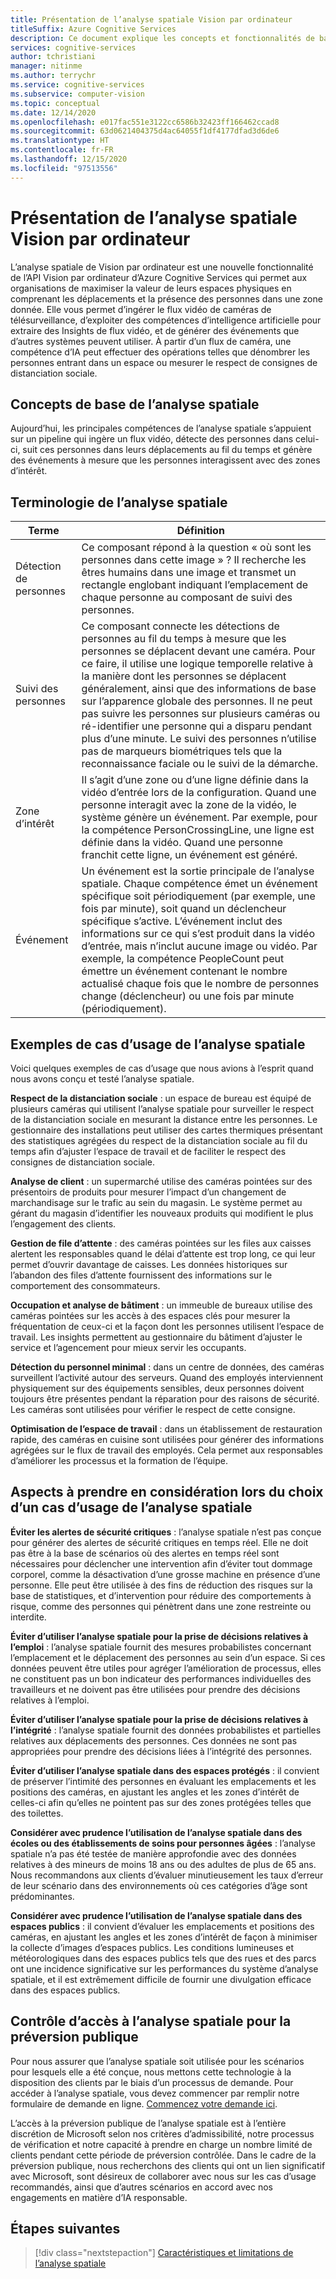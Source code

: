 ```yaml
---
title: Présentation de l’analyse spatiale Vision par ordinateur
titleSuffix: Azure Cognitive Services
description: Ce document explique les concepts et fonctionnalités de base d’un conteneur d’analyse spatiale Vision par ordinateur.
services: cognitive-services
author: tchristiani
manager: nitinme
ms.author: terrychr
ms.service: cognitive-services
ms.subservice: computer-vision
ms.topic: conceptual
ms.date: 12/14/2020
ms.openlocfilehash: e017fac551e3122cc6586b32423ff166462ccad8
ms.sourcegitcommit: 63d0621404375d4ac64055f1df4177dfad3d6de6
ms.translationtype: HT
ms.contentlocale: fr-FR
ms.lasthandoff: 12/15/2020
ms.locfileid: "97513556"
---
```

# <a name="introduction-to-computer-vision-spatial-analysis"></a>Présentation de l’analyse spatiale Vision par ordinateur

L’analyse spatiale de Vision par ordinateur est une nouvelle fonctionnalité de l’API Vision par ordinateur d’Azure Cognitive Services qui permet aux organisations de maximiser la valeur de leurs espaces physiques en comprenant les déplacements et la présence des personnes dans une zone donnée. Elle vous permet d’ingérer le flux vidéo de caméras de télésurveillance, d’exploiter des compétences d’intelligence artificielle pour extraire des Insights de flux vidéo, et de générer des événements que d’autres systèmes peuvent utiliser. À partir d’un flux de caméra, une compétence d’IA peut effectuer des opérations telles que dénombrer les personnes entrant dans un espace ou mesurer le respect de consignes de distanciation sociale.

## <a name="the-basics-of-spatial-analysis"></a>Concepts de base de l’analyse spatiale

Aujourd’hui, les principales compétences de l’analyse spatiale s’appuient sur un pipeline qui ingère un flux vidéo, détecte des personnes dans celui-ci, suit ces personnes dans leurs déplacements au fil du temps et génère des événements à mesure que les personnes interagissent avec des zones d’intérêt.

## <a name="spatial-analysis-terms"></a>Terminologie de l’analyse spatiale

| Terme | Définition |
|------|------------|
| Détection de personnes | Ce composant répond à la question « où sont les personnes dans cette image » ? Il recherche les êtres humains dans une image et transmet un rectangle englobant indiquant l’emplacement de chaque personne au composant de suivi des personnes. |
| Suivi des personnes | Ce composant connecte les détections de personnes au fil du temps à mesure que les personnes se déplacent devant une caméra. Pour ce faire, il utilise une logique temporelle relative à la manière dont les personnes se déplacent généralement, ainsi que des informations de base sur l’apparence globale des personnes. Il ne peut pas suivre les personnes sur plusieurs caméras ou ré-identifier une personne qui a disparu pendant plus d’une minute. Le suivi des personnes n’utilise pas de marqueurs biométriques tels que la reconnaissance faciale ou le suivi de la démarche. |
| Zone d’intérêt | Il s’agit d’une zone ou d’une ligne définie dans la vidéo d’entrée lors de la configuration. Quand une personne interagit avec la zone de la vidéo, le système génère un événement. Par exemple, pour la compétence PersonCrossingLine, une ligne est définie dans la vidéo. Quand une personne franchit cette ligne, un événement est généré. |
| Événement | Un événement est la sortie principale de l’analyse spatiale. Chaque compétence émet un événement spécifique soit périodiquement (par exemple, une fois par minute), soit quand un déclencheur spécifique s’active. L’événement inclut des informations sur ce qui s’est produit dans la vidéo d’entrée, mais n’inclut aucune image ou vidéo. Par exemple, la compétence PeopleCount peut émettre un événement contenant le nombre actualisé chaque fois que le nombre de personnes change (déclencheur) ou une fois par minute (périodiquement). |

## <a name="example-use-cases-for-spatial-analysis"></a>Exemples de cas d’usage de l’analyse spatiale

Voici quelques exemples de cas d’usage que nous avions à l’esprit quand nous avons conçu et testé l’analyse spatiale.

**Respect de la distanciation sociale** : un espace de bureau est équipé de plusieurs caméras qui utilisent l’analyse spatiale pour surveiller le respect de la distanciation sociale en mesurant la distance entre les personnes. Le gestionnaire des installations peut utiliser des cartes thermiques présentant des statistiques agrégées du respect de la distanciation sociale au fil du temps afin d’ajuster l’espace de travail et de faciliter le respect des consignes de distanciation sociale.

**Analyse de client** : un supermarché utilise des caméras pointées sur des présentoirs de produits pour mesurer l’impact d’un changement de marchandisage sur le trafic au sein du magasin. Le système permet au gérant du magasin d’identifier les nouveaux produits qui modifient le plus l’engagement des clients.

**Gestion de file d’attente** : des caméras pointées sur les files aux caisses alertent les responsables quand le délai d’attente est trop long, ce qui leur permet d’ouvrir davantage de caisses. Les données historiques sur l’abandon des files d’attente fournissent des informations sur le comportement des consommateurs.

**Occupation et analyse de bâtiment** : un immeuble de bureaux utilise des caméras pointées sur les accès à des espaces clés pour mesurer la fréquentation de ceux-ci et la façon dont les personnes utilisent l’espace de travail. Les insights permettent au gestionnaire du bâtiment d’ajuster le service et l’agencement pour mieux servir les occupants.

**Détection du personnel minimal** : dans un centre de données, des caméras surveillent l’activité autour des serveurs. Quand des employés interviennent physiquement sur des équipements sensibles, deux personnes doivent toujours être présentes pendant la réparation pour des raisons de sécurité. Les caméras sont utilisées pour vérifier le respect de cette consigne.

**Optimisation de l’espace de travail** : dans un établissement de restauration rapide, des caméras en cuisine sont utilisées pour générer des informations agrégées sur le flux de travail des employés. Cela permet aux responsables d’améliorer les processus et la formation de l’équipe.

## <a name="considerations-when-choosing-a-use-case"></a>Aspects à prendre en considération lors du choix d’un cas d’usage de l’analyse spatiale

**Éviter les alertes de sécurité critiques** : l’analyse spatiale n’est pas conçue pour générer des alertes de sécurité critiques en temps réel. Elle ne doit pas être à la base de scénarios où des alertes en temps réel sont nécessaires pour déclencher une intervention afin d’éviter tout dommage corporel, comme la désactivation d’une grosse machine en présence d’une personne. Elle peut être utilisée à des fins de réduction des risques sur la base de statistiques, et d’intervention pour réduire des comportements à risque, comme des personnes qui pénètrent dans une zone restreinte ou interdite.

**Éviter d’utiliser l’analyse spatiale pour la prise de décisions relatives à l’emploi** : l’analyse spatiale fournit des mesures probabilistes concernant l’emplacement et le déplacement des personnes au sein d’un espace. Si ces données peuvent être utiles pour agréger l’amélioration de processus, elles ne constituent pas un bon indicateur des performances individuelles des travailleurs et ne doivent pas être utilisées pour prendre des décisions relatives à l’emploi.

**Éviter d’utiliser l’analyse spatiale pour la prise de décisions relatives à l’intégrité** : l’analyse spatiale fournit des données probabilistes et partielles relatives aux déplacements des personnes. Ces données ne sont pas appropriées pour prendre des décisions liées à l’intégrité des personnes.

**Éviter d’utiliser l’analyse spatiale dans des espaces protégés** : il convient de préserver l’intimité des personnes en évaluant les emplacements et les positions des caméras, en ajustant les angles et les zones d’intérêt de celles-ci afin qu’elles ne pointent pas sur des zones protégées telles que des toilettes.

**Considérer avec prudence l’utilisation de l’analyse spatiale dans des écoles ou des établissements de soins pour personnes âgées** : l’analyse spatiale n’a pas été testée de manière approfondie avec des données relatives à des mineurs de moins 18 ans ou des adultes de plus de 65 ans. Nous recommandons aux clients d’évaluer minutieusement les taux d’erreur de leur scénario dans des environnements où ces catégories d’âge sont prédominantes.

**Considérer avec prudence l’utilisation de l’analyse spatiale dans des espaces publics** : il convient d’évaluer les emplacements et positions des caméras, en ajustant les angles et les zones d’intérêt de façon à minimiser la collecte d’images d’espaces publics. Les conditions lumineuses et météorologiques dans des espaces publics tels que des rues et des parcs ont une incidence significative sur les performances du système d’analyse spatiale, et il est extrêmement difficile de fournir une divulgation efficace dans des espaces publics.

## <a name="spatial-analysis-gating-for-public-preview"></a>Contrôle d’accès à l’analyse spatiale pour la préversion publique

Pour nous assurer que l’analyse spatiale soit utilisée pour les scénarios pour lesquels elle a été conçue, nous mettons cette technologie à la disposition des clients par le biais d’un processus de demande. Pour accéder à l’analyse spatiale, vous devez commencer par remplir notre formulaire de demande en ligne. [Commencez votre demande ici](https://forms.office.com/Pages/ResponsePage.aspx?id=v4j5cvGGr0GRqy180BHbRyQZ7B8Cg2FEjpibPziwPcZUNlQ4SEVORFVLTjlBSzNLRlo0UzRRVVNPVy4u).

L’accès à la préversion publique de l’analyse spatiale est à l’entière discrétion de Microsoft selon nos critères d’admissibilité, notre processus de vérification et notre capacité à prendre en charge un nombre limité de clients pendant cette période de préversion contrôlée. Dans le cadre de la préversion publique, nous recherchons des clients qui ont un lien significatif avec Microsoft, sont désireux de collaborer avec nous sur les cas d’usage recommandés, ainsi que d’autres scénarios en accord avec nos engagements en matière d’IA responsable.

## <a name="next-steps"></a>Étapes suivantes

> [!div class="nextstepaction"]
> [Caractéristiques et limitations de l’analyse spatiale](https://docs.microsoft.com/legal/cognitive-services/computer-vision/accuracy-and-limitations?context=%2fazure%2fcognitive-services%2fComputer-vision%2fcontext%2fcontext)
